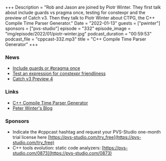 +++
Description = "Rob and Jason are joined by Piotr Winter. They first talk about include guards vs pragma once, testing for constexpr and the preview of Catch v3. Then they talk to Piotr Winter about CTPG, the C++ Compile Time Parser Generator."
Date = "2022-01-13"
guests = ["pwinter"]
sponsors = ["pvs-studio"]
episode = "332"
episode_image = "img/episode/2022/01/piotr-winter.jpg"
podcast_duration = "00:59:53"
podcast_file = "cppcast-332.mp3"
title = "C++ Compile Time Parser Generator"
+++

### News ###

 - [Include guards or #pragma once](https://old.reddit.com/r/cpp/comments/rxb6r2/include_guards_or_pragma_once/)
 - [Test an expression for constexpr friendliness](https://quuxplusone.github.io/blog/2022/01/04/test-constexpr-friendliness/)
 - [Catch v3 Preview 4](https://github.com/catchorg/Catch2/releases/tag/v3.0.0-preview4)

### Links ###

 - [C++ Compile Time Parser Generator](https://github.com/peter-winter/ctpg)
 - [Peter Winter's Blog](http://peter-winter.com/)

### Sponsors ###

- Indicate the #cppcast hashtag and request your PVS-Studio one-month trial license here [https://pvs-studio.com/try_free](https://pvs-studio.com/try_free)
- C++ tools evolution: static code analyzers:
[https://pvs-studio.com/0873](https://pvs-studio.com/0873)

